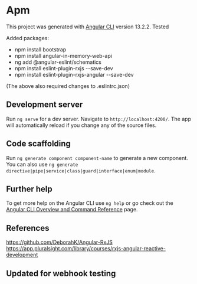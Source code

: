 # Apm

This project was generated with [Angular CLI](https://github.com/angular/angular-cli) version 13.2.2. Tested

Added packages:

- npm install bootstrap
- npm install angular-in-memory-web-api
- ng add @angular-eslint/schematics
- npm install eslint-plugin-rxjs --save-dev
- npm install eslint-plugin-rxjs-angular --save-dev

(The above also required changes to .eslintrc.json)

## Development server

Run `ng serve` for a dev server. Navigate to `http://localhost:4200/`. The app will automatically reload if you change any of the source files.

## Code scaffolding

Run `ng generate component component-name` to generate a new component. You can also use `ng generate directive|pipe|service|class|guard|interface|enum|module`.


## Further help

To get more help on the Angular CLI use `ng help` or go check out the [Angular CLI Overview and Command Reference](https://angular.io/cli) page.

## References

https://github.com/DeborahK/Angular-RxJS
https://app.pluralsight.com/library/courses/rxjs-angular-reactive-development

## Updated for webhook testing
